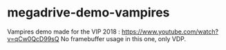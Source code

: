 # megadrive-demo-vampires

Vampires demo made for the VIP 2018 : https://www.youtube.com/watch?v=qCw0QcD99sQ
No framebuffer usage in this one, only VDP.

